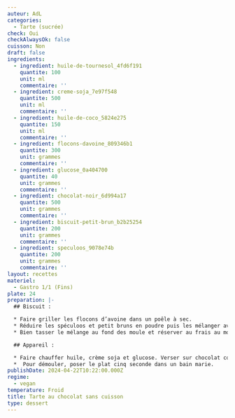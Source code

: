 ```yaml
---
auteur: AdL
categories:
  - Tarte (sucrée)
check: Oui
checkAlwaysOk: false
cuisson: Non
draft: false
ingredients:
  - ingredient: huile-de-tournesol_4fd6f191
    quantite: 100
    unit: ml
    commentaire: ''
  - ingredient: creme-soja_7e97f548
    quantite: 500
    unit: ml
    commentaire: ''
  - ingredient: huile-de-coco_5824e275
    quantite: 150
    unit: ml
    commentaire: ''
  - ingredient: flocons-davoine_809346b1
    quantite: 300
    unit: grammes
    commentaire: ''
  - ingredient: glucose_0a404700
    quantite: 40
    unit: grammes
    commentaire: ''
  - ingredient: chocolat-noir_6d994a17
    quantite: 500
    unit: grammes
    commentaire: ''
  - ingredient: biscuit-petit-brun_b2b25254
    quantite: 200
    unit: grammes
    commentaire: ''
  - ingredient: speculoos_9078e74b
    quantite: 200
    unit: grammes
    commentaire: ''
layout: recettes
materiel:
  - Gastro 1/1 (Fins)
plate: 24
preparation: |-
  ## Biscuit :

  * Faire griller les flocons d’avoine dans un poêle à sec.
  * Réduire les spéculoos et petit bruns en poudre puis les mélanger avec les flocons d’avoine. Enfin, ajouter l’huile coco fondue.
  * Bien tasser le mélange au fond des moule et réserver au frais au moins une heure.

  ## Appareil :

  * Faire chauffer huile, crème soja et glucose. Verser sur chocolat concassé.
  *  Pour démouler, poser le plat cinq seconde dans un bain marie.
publishDate: 2024-04-22T10:22:00.000Z
regime:
  - vegan
temperature: Froid
title: Tarte au chocolat sans cuisson
type: dessert
---
```

